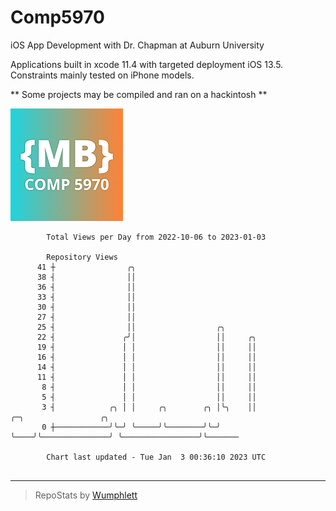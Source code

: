 # Comp5970
iOS App Development with Dr. Chapman at Auburn University

Applications built in xcode 11.4 with targeted deployment iOS 13.5.
Constraints mainly tested on iPhone models.

** Some projects may be compiled and ran on a hackintosh **

![App Icon](https://github.com/MatthewBentz/Comp5970/blob/master/Assignment1a-mlb0119/Assignment1a-mlb0119/Assets.xcassets/AppIcon.appiconset/180.png)

```
        Total Views per Day from 2022-10-06 to 2023-01-03

        Repository Views
      41 ┼                ╭╮
      38 ┤                ││
      36 ┤                ││
      33 ┤                ││
      30 ┤                ││
      27 ┤                ││
      25 ┤                ││                  ╭╮
      22 ┤               ╭╯│                  ││     ╭╮
      19 ┤               │ │                  ││     ││
      16 ┤               │ │                  ││     ││
      14 ┤               │ │                  ││     ││
      11 ┤               │ │                  ││     ││
       8 ┤               │ │                  ││     ││
       5 ┤               │ │                  ││     ││
       3 ┤            ╭╮ │ │     ╭╮        ╭╮ │╰╮    ││               ╭─╮                 ╭╮
       0 ┼────────────╯╰─╯ ╰─────╯╰────────╯╰─╯ ╰────╯╰───────────────╯ ╰─────────────────╯╰───────

        Chart last updated - Tue Jan  3 00:36:10 2023 UTC
        
```

---

> RepoStats by [Wumphlett](https://github.com/Wumphlett)
